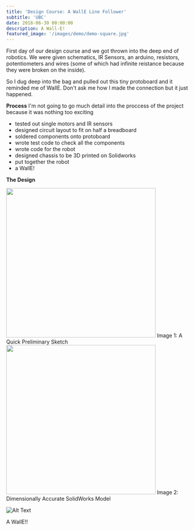 ```yaml
---
title: 'Design Course: A WallE Line Follower'
subtitle: 'UBC'
date: 2018-06-30 00:00:00
description: A Wall-E!
featured_image: '/images/demo/demo-square.jpg'
---
```


First day of our design course and we got thrown into the deep end of robotics.  We were given schematics, IR Sensors, an arduino, resistors, potentiometers and wires (some of which had infinite reistance because they were broken on the inside).  

So I dug deep into the bag and pulled out this tiny protoboard and it reminded me of WallE.  Don't ask me how I made the connection but it just happened.

**Process** 
I'm not going to go much detail into the proccess of the project because it was nothing too exciting 
* tested out single motors and IR sensors
* designed circuit layout to fit on half a breadboard
* soldered components onto protoboard 
* wrote test code to check all the components
* wrote code for the robot
* designed chassis to be 3D printed on Solidworks
* put together the robot
* a WallE!

**The Design** 

<img src="https://i.imgur.com/LenB5bV.jpg" width="400" height="400" />
Image 1: A Quick Preliminary Sketch
<img src="https://i.imgur.com/sE4TkdF.jpg" width="400" height="400" />
Image 2: Dimensionally Accurate SolidWorks Model

![Alt Text](https://i.imgur.com/xtaEM57.gif)

A WallE!!
